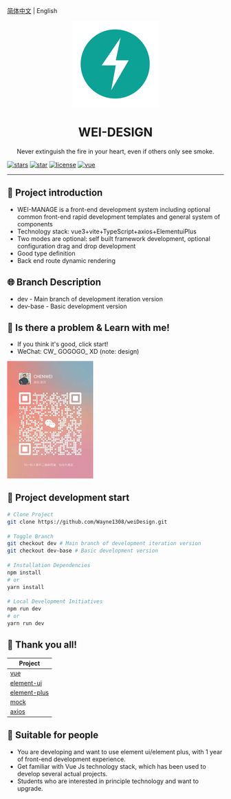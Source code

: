 [简体中文](./README.en.md) | English

<div align="center"><img width="200" src="./src/assets/logo.png"/>
<h1> WEI-DESIGN </h1>

<p>Never extinguish the fire in your heart, even if others only see smoke.</p>
</div>

[![stars](https://img.shields.io/github/stars/Wayne1308/weiDesign?style=flat-square&logo=GitHub)](https://github.com/Wayne1308/weiDesign)
[![star](https://gitee.com/Wayne1308/wei-design/badge/star.svg?theme=gray)](https://gitee.com/Wayne1308/wei-design)
[![license](https://img.shields.io/github/license/Wayne1308/weiDesign?style=flat-square)](https://en.wikipedia.org/wiki/MulanPSL-2.0)
[![vue](https://img.shields.io/badge/vue-3.2.41-brightgreen.svg?style=flat-square)](https://github.com/vuejs/vue)

---

## 🍊 Project introduction

- WEI-MANAGE is a front-end development system including optional common front-end rapid development templates and general system of components
- Technology stack: vue3+vite+TypeScript+axios+ElementuiPlus
- Two modes are optional: self built framework development, optional configuration drag and drop development
- Good type definition
- Back end route dynamic rendering

## 🌐 Branch Description

- dev - Main branch of development iteration version
- dev-base - Basic development version

## 🍻 Is there a problem & Learn with me!

- If you think it's good, click start!
- WeChat: CW_ GOGOGO_ XD (note: design)

<img width="200px" src="public/me.png">

## 🌱 Project development start

```bash
# Clone Project
git clone https://github.com/Wayne1308/weiDesign.git

# Toggle Branch
git checkout dev # Main branch of development iteration version
git checkout dev-base # Basic development version

# Installation Dependencies
npm install
# or
yarn install

# Local Development Initiatives
npm run dev
# or
yarn run dev
```

## 🎨 Thank you all!

| Project                                                       |
| ------------------------------------------------------------- |
| [vue](https://github.com/vuejs/vue)                              |
| [element-ui](https://github.com/ElemeFE/element)                 |
| [element-plus](https://github.com/element-plus/element-plus)     |
| [mock](https://github.com/nuysoft/Mock)                          |
| [axios](https://github.com/axios/axios)                          |

## 💚 Suitable for people

- You are developing and want to use element ui/element plus, with 1 year of front-end development experience.
- Get familiar with Vue Js technology stack, which has been used to develop several actual projects.
- Students who are interested in principle technology and want to upgrade.
